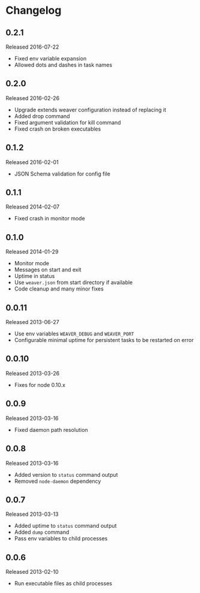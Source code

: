 # Changelog

## 0.2.1

Released 2016-07-22

* Fixed env variable expansion
* Allowed dots and dashes in task names

## 0.2.0

Released 2016-02-26

* Upgrade extends weaver configuration instead of replacing it
* Added drop command
* Fixed argument validation for kill command
* Fixed crash on broken executables

## 0.1.2

Released 2016-02-01

* JSON Schema validation for config file

## 0.1.1

Released 2014-02-07

* Fixed crash in monitor mode

## 0.1.0

Released 2014-01-29

* Monitor mode
* Messages on start and exit
* Uptime in status
* Use `weaver.json` from start directory if available
* Code cleanup and many minor fixes

## 0.0.11

Released 2013-06-27

* Use env variables `WEAVER_DEBUG` and `WEAVER_PORT`
* Configurable minimal uptime for persistent tasks to be restarted on error

## 0.0.10

Released 2013-03-26

* Fixes for node 0.10.x

## 0.0.9

Released 2013-03-16

* Fixed daemon path resolution

## 0.0.8

Released 2013-03-16

* Added version to `status` command output
* Removed `node-daemon` dependency

## 0.0.7

Released 2013-03-13

* Added uptime to `status` command output
* Added `dump` command
* Pass env variables to child processes

## 0.0.6

Released 2013-02-10

* Run executable files as child processes
